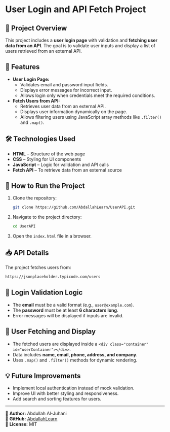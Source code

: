 # User Login and API Fetch Project

## 📌 Project Overview
This project includes a **user login page** with validation and **fetching user data from an API**. The goal is to validate user inputs and display a list of users retrieved from an external API.

## 🚀 Features
- **User Login Page:**
  - Validates email and password input fields.
  - Displays error messages for incorrect input.
  - Allows login only when credentials meet the required conditions.
- **Fetch Users from API:**
  - Retrieves user data from an external API.
  - Displays user information dynamically on the page.
  - Allows filtering users using JavaScript array methods like `.filter()` and `.map()`.

## 🛠️ Technologies Used
- **HTML** – Structure of the web page
- **CSS** – Styling for UI components
- **JavaScript** – Logic for validation and API calls
- **Fetch API** – To retrieve data from an external source

## 🔧 How to Run the Project
1. Clone the repository:
   ```sh
   git clone https://github.com/AbdallahLearn/UserAPI.git
   ```
2. Navigate to the project directory:
   ```sh
   cd UserAPI
   ```
3. Open the `index.html` file in a browser.

## 📥 API Details
The project fetches users from:
```sh
https://jsonplaceholder.typicode.com/users
```

## 📌 Login Validation Logic
- The **email** must be a valid format (e.g., `user@example.com`).
- The **password** must be at least **6 characters long**.
- Error messages will be displayed if inputs are invalid.

## 📌 User Fetching and Display
- The fetched users are displayed inside a `<div class="container" id="userContainer"></div>`.
- Data includes **name, email, phone, address, and company**.
- Uses `.map()` and `.filter()` methods for dynamic rendering.

## 💡 Future Improvements
- Implement local authentication instead of mock validation.
- Improve UI with better styling and responsiveness.
- Add search and sorting features for users.

---

📌 **Author:** Abdullah Al-Juhani  
📌 **GitHub:** [AbdallahLearn](https://github.com/AbdallahLearn)  
📌 **License:** MIT

